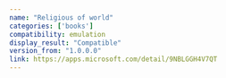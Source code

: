 ```yaml
---
name: "Religious of world"
categories: ['books']
compatibility: emulation
display_result: "Compatible"
version_from: "1.0.0.0"
link: https://apps.microsoft.com/detail/9NBLGGH4V7QT
---
```

